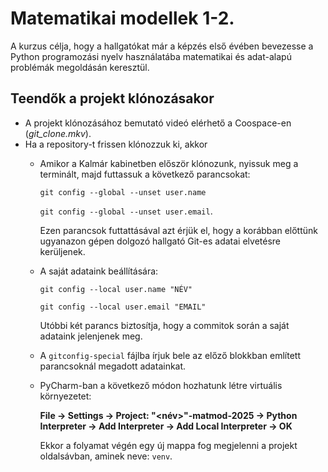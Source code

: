 # Matematikai modellek 1-2.

A kurzus célja, hogy a hallgatókat már a képzés első évében bevezesse a Python programozási nyelv használatába matematikai és adat-alapú problémák megoldásán keresztül.

## Teendők a projekt klónozásakor

- A projekt klónozásához bemutató videó elérhető a Coospace-en (_git_clone.mkv_).
- Ha a repository-t frissen klónozzuk ki, akkor
  - Amikor a Kalmár kabinetben először klónozunk, nyissuk meg a terminált, majd futtassuk a következő parancsokat:
      
      `git config --global --unset user.name`
      
      `git config --global --unset user.email`.
    
      Ezen parancsok futtattásával azt érjük el, hogy a korábban előttünk ugyanazon gépen dolgozó hallgató Git-es adatai elvetésre kerüljenek.
  
  
  - A saját adataink beállítására:

      `git config --local user.name "NÉV"`
      
      `git config --local user.email "EMAIL"`
    
      Utóbbi két parancs biztosítja, hogy a commitok során a saját adataink jelenjenek meg.

  - A `gitconfig-special` fájlba írjuk bele az előző blokkban említett parancsoknál megadott adatainkat.

  - PyCharm-ban a következő módon hozhatunk létre virtuális környezetet: 
    
      **File -> Settings -> Project: "<név>"-matmod-2025 -> Python Interpreter -> Add Interpreter -> Add Local Interpreter -> OK**
    
      Ekkor a folyamat végén egy új mappa fog megjelenni a projekt oldalsávban, aminek neve: `venv`.
